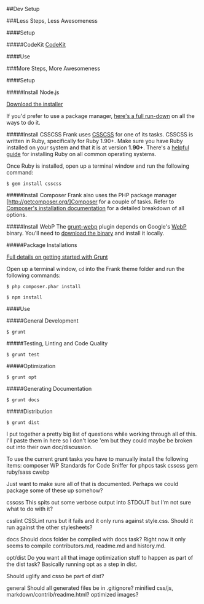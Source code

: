##Dev Setup

###Less Steps, Less Awesomeness

####Setup

#####CodeKit
[CodeKit](http://incident57.com/codekit/)

####Use


###More Steps, More Awesomeness

####Setup

#####Install Node.js

[Download the installer](http://nodejs.org/)

If you'd prefer to use a package manager, [here's a full run-down](https://github.com/joyent/node/wiki/Installing-Node.js-via-package-manager) on all the ways to do it.

#####Install CSSCSS
Frank uses [CSSCSS](https://github.com/zmoazeni/csscss) for one of its tasks. CSSCSS is written in Ruby, specifically for Ruby 1.90+. Make sure you have Ruby installed on your system and that it is at version **1.90+**. There's a [helpful guide](http://www.ruby-lang.org/en/downloads/) for installing Ruby on all common operating systems.

Once Ruby is installed, open up a terminal window and run the following command:

`$ gem install csscss`

#####Install Composer
Frank also uses the PHP package manager [http://getcomposer.org/]Composer for a couple of tasks. Refer to [Composer's installation documentation](http://getcomposer.org/doc/00-intro.md#downloading-the-composer-executable) for a detailed breakdown of all options.

#####Install WebP
The [grunt-webp](https://github.com/somerandomdude/grunt-webp) plugin depends on Google's [WebP](https://developers.google.com/speed/webp/) binary. You'll need to [download the binary](https://developers.google.com/speed/webp/download) and install it locally.

#####Package Installations

[Full details on getting started with Grunt](http://gruntjs.com/getting-started)

Open up a terminal window, `cd` into the Frank theme folder and run the following commands:

`$ php composer.phar install`

`$ npm install`


####Use

#####General Development

`$ grunt`

#####Testing, Linting and Code Quality

`$ grunt test`

#####Optimization

`$ grunt opt`

#####Generating Documentation

`$ grunt docs`

#####Distribution

`$ grunt dist`









I put together a pretty big list of questions while working through all of this. I'll paste them in here so I don't lose 'em but they could maybe be broken out into their own doc/discussion.

To use the current grunt tasks you have to manually install the following items:
composer
WP Standards for Code Sniffer for phpcs task
csscss gem
ruby/sass
cwebp

Just want to make sure all of that is documented. Perhaps we could package some of these up somehow?

csscss
This spits out some verbose output into STDOUT but I'm not sure what to do with it?

csslint
CSSLint runs but it fails and it only runs against style.css. Should it run against the other stylesheets?

docs
Should docs folder be compiled with docs task? Right now it only seems to compile contributors.md, readme.md and history.md.

opt/dist
Do you want all that image optimization stuff to happen as part of the dist task? Basically running opt as a step in dist.

Should uglify and csso be part of dist?

general
Should all generated files be in .gitignore? minified css/js, markdown/contrib/readme.html? optimized images?
